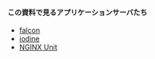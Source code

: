 #### この資料で見るアプリケーションサーバたち

* [falcon](https://github.com/socketry/falcon)
* [iodine](https://github.com/boazsegev/iodine)
* [NGINX Unit](https://www.nginx.co.jp/products/nginx-unit/)

